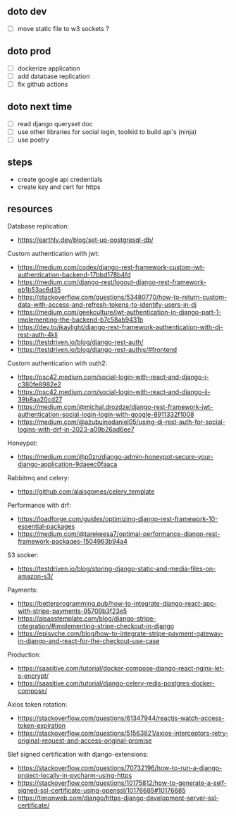 ## doto dev

- [ ] move static file to w3 sockets ?

## doto prod

- [ ] dockerize application
- [ ] add database replication
- [ ] fix github actions

## doto next time

- [ ] read django queryset doc
- [ ] use other libraries for social login, toolkid to build api's (ninja)
- [ ] use poetry

## steps

- create google api credentials
- create key and cert for https

## resources

Database replication:

- https://earthly.dev/blog/set-up-postgresql-db/

Custom authentication with jwt:

- https://medium.com/codex/django-rest-framework-custom-jwt-authentication-backend-17bbd178b4fd
- https://medium.com/django-rest/logout-django-rest-framework-eb1b53ac6d35
- https://stackoverflow.com/questions/53480770/how-to-return-custom-data-with-access-and-refresh-tokens-to-identify-users-in-dj
- https://medium.com/geekculture/jwt-authentication-in-django-part-1-implementing-the-backend-b7c58ab9431b
- https://dev.to/jkaylight/django-rest-framework-authentication-with-dj-rest-auth-4kli
- https://testdriven.io/blog/django-rest-auth/
- https://testdriven.io/blog/django-rest-authjs/#frontend

Custom authentication with outh2:

- https://psc42.medium.com/social-login-with-react-and-django-i-c380fe8982e2
- https://psc42.medium.com/social-login-with-react-and-django-ii-39b8aa20cd27
- https://medium.com/@michal.drozdze/django-rest-framework-jwt-authentication-social-login-login-with-google-8911332f1008
- https://medium.com/@azubuinedaniel05/using-dj-rest-auth-for-social-logins-with-drf-in-2023-a09b26ad6ee7

Honeypot:

- https://medium.com/@p0zn/django-admin-honeypot-secure-your-django-application-9daeec0faaca

Rabbitmq and celery:

- https://github.com/alaisgomes/celery_template

Performance with drf:

- https://loadforge.com/guides/optimizing-django-rest-framework-10-essential-packages
- https://medium.com/@tarekeesa7/optimal-performance-django-rest-framework-packages-1504963b94a4

S3 socker:

- https://testdriven.io/blog/storing-django-static-and-media-files-on-amazon-s3/

Payments:

- https://betterprogramming.pub/how-to-integrate-django-react-app-with-stripe-payments-95709b3f23e5
- https://aisaastemplate.com/blog/django-stripe-integration/#implementing-stripe-checkout-in-django
- https://episyche.com/blog/how-to-integrate-stripe-payment-gateway-in-django-and-react-for-the-checkout-use-case

Production:

- https://saasitive.com/tutorial/docker-compose-django-react-nginx-let-s-encrypt/
- https://saasitive.com/tutorial/django-celery-redis-postgres-docker-compose/

Axios token rotation:

- https://stackoverflow.com/questions/61347944/reactjs-watch-access-token-expiration
- https://stackoverflow.com/questions/51563821/axios-interceptors-retry-original-request-and-access-original-promise

Slef signed certification with django-extensions:

- https://stackoverflow.com/questions/70732196/how-to-run-a-django-project-locally-in-pycharm-using-https
- https://stackoverflow.com/questions/10175812/how-to-generate-a-self-signed-ssl-certificate-using-openssl/10176685#10176685
- https://timonweb.com/django/https-django-development-server-ssl-certificate/
